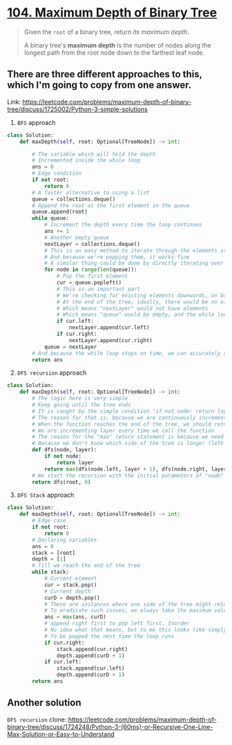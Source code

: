 # [104. Maximum Depth of Binary Tree](https://leetcode.com/problems/maximum-depth-of-binary-tree/)

> Given the `root` of a binary tree, return *its maximum depth*.
>
> A binary tree's **maximum depth** is the number of nodes along the longest path from the root node down to the farthest leaf node.

## There are three different approaches to this, which I'm going to copy from one answer.

Link: https://leetcode.com/problems/maximum-depth-of-binary-tree/discuss/1725002/Python-3-simple-solutions

1. `BFS` approach

```python
class Solution:
    def maxDepth(self, root: Optional[TreeNode]) -> int:

        # The variable which will hold the depth
        # Incremented inside the while loop
        ans = 0
        # Edge condition
        if not root:
            return 0
        # A faster alternative to using a list
        queue = collections.deque()
        # Append the root as the first element in the queue
        queue.append(root)
        while queue:
            # Increment the depth every time the loop continues
            ans += 1
            # Another empty queue
            nextLayer = collections.deque()
            # This is an easy method to iterate through the elements stored in queue
            # And because we're popping them, it works fine
            # A similar thing could be done by directly iterating over the elements in a list
            for node in range(len(queue)):
                # Pop the first element
                cur = queue.popleft()
                # This is an important part
                # We're checking for existing elements downwards, on both the left and right side
                # At the end of the tree, ideally, there would be no elements remaining
                # Which means "nextLayer" would not have elements
                # Which means "queue" would be empty, and the while loop will stop
                if cur.left:
                    nextLayer.append(cur.left)
                if cur.right:
                    nextLayer.append(cur.right)
            queue = nextLayer
        # And because the while loop stops on time, we can accurately return the depth of the tree
        return ans
```

2. `DFS recursion` approach

```python
class Solution:
    def maxDepth(self, root: Optional[TreeNode]) -> int:
        # The logic here is very simple
        # Keep going until the tree ends
        # It is caught by the simple condition "if not node: return layer"
        # The reason for that is, because we are continuously incrementing the depth of the tree with the return statement of "dfs"
        # When the function reaches the end of the tree, we should return the depth till that point
        # We are incrementing layer every time we call the function
        # The reason for the "max" return statement is because we need to go down every possible route and return the largest value of the depth
        # Because we don't know which side of the tree is longer (left or right)
        def dfs(node, layer):
            if not node:
                return layer
            return max(dfs(node.left, layer + 1), dfs(node.right, layer + 1))
        # We start the recursion with the initial parameters of "node" being "root" and "layer" being "0"
        return dfs(root, 0)
```

3. `DFS Stack` approach

```python
class Solution:
    def maxDepth(self, root: Optional[TreeNode]) -> int:
        # Edge case
        if not root:
            return 0
        # Declaring variables
        ans = 0
        stack = [root]
        depth = [1]
        # Till we reach the end of the tree
        while stack:
            # Current element
            cur = stack.pop()
            # Current depth
            curD = depth.pop()
            # There are instances where one side of the tree might return the wrong depth
            # To eradicate such issues, we always take the maximum value, regardless of where the loop is
            ans = max(ans, curD)
            # append right first to pop left first. Inorder
            # No idea what that means, but to me this looks like simply appending the latest value to the lists
            # To be popped the next time the loop runs
            if cur.right:
                stack.append(cur.right)
                depth.append(curD + 1)
            if cur.left:
                stack.append(cur.left)
                depth.append(curD + 1)
        return ans
```

##  Another solution

`DFS recursion` clone: https://leetcode.com/problems/maximum-depth-of-binary-tree/discuss/1724248/Python-3-(60ms)-or-Recursive-One-Line-Max-Solution-or-Easy-to-Understand
